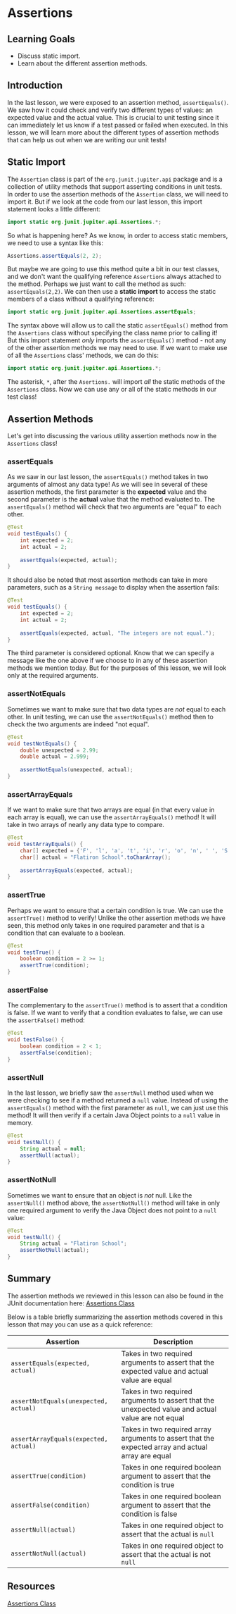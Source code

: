 # Assertions

## Learning Goals

- Discuss static import.
- Learn about the different assertion methods.

## Introduction

In the last lesson, we were exposed to an assertion method, `assertEquals()`.
We saw how it could check and verify two different types of values: an expected
value and the actual value. This is crucial to unit testing since it can
immediately let us know if a test passed or failed when executed. In this
lesson, we will learn more about the different types of assertion methods that
can help us out when we are writing our unit tests!

## Static Import

The `Assertion` class is part of the `org.junit.jupiter.api` package and is a
collection of utility methods that support asserting conditions in unit tests.
In order to use the assertion methods of the `Assertion` class, we will need to
import it. But if we look at the code from our last lesson, this import
statement looks a little different:

```java
import static org.junit.jupiter.api.Assertions.*;
```

So what is happening here? As we know, in order to access static members, we
need to use a syntax like this:

```java
Assertions.assertEquals(2, 2);
```

But maybe we are going to use this method quite a bit in our test classes, and
we don't want the qualifying reference `Assertions` always attached to the
method. Perhaps we just want to call the method as such: `assertEquals(2,2)`. We
can then use a **static import** to access the static members of a class
without a qualifying reference:

```java
import static org.junit.jupiter.api.Assertions.assertEquals;
```

The syntax above will allow us to call the static `assertEquals()` method from
the `Assertions` class without specifying the class name prior to calling it!
But this import statement _only_ imports the `assertEquals()` method - not any
of the other assertion methods we may need to use. If we want to make use of
all the `Assertions` class' methods, we can do this:

```java
import static org.junit.jupiter.api.Assertions.*;
```

The asterisk, `*`, after the `Asertions.` will import _all_ the static
methods of the `Assertions` class. Now we can use any or all of the static
methods in our test class!

## Assertion Methods

Let's get into discussing the various utility assertion methods now in the
`Assertions` class!

### assertEquals

As we saw in our last lesson, the `assertEquals()` method takes in two arguments
of almost any data type! As we will see in several of these assertion methods,
the first parameter is the **expected** value and the second parameter is the
**actual** value that the method evaluated to. The `assertEquals()` method will
check that two arguments are "equal" to each other.

```java
@Test
void testEquals() {
    int expected = 2;
    int actual = 2;
    
    assertEquals(expected, actual);
}
```

It should also be noted that most assertion methods can take in more parameters,
such as a `String message` to display when the assertion fails:

```java
@Test
void testEquals() {
    int expected = 2;
    int actual = 2;
    
    assertEquals(expected, actual, "The integers are not equal.");
}
```

The third parameter is considered optional. Know that we can specify a message
like the one above if we choose to in any of these assertion methods we mention
today. But for the purposes of this lesson, we will look only at the required
arguments.

### assertNotEquals

Sometimes we want to make sure that two data types are _not_ equal to each
other. In unit testing, we can use the `assertNotEquals()` method then to check
the two arguments are indeed "not equal".

```java
@Test
void testNotEquals() {
    double unexpected = 2.99;
    double actual = 2.999;
    
    assertNotEquals(unexpected, actual);
}
```

### assertArrayEquals

If we want to make sure that two arrays are equal (in that every value in each
array is equal), we can use the `assertArrayEquals()` method! It will take in
two arrays of nearly any data type to compare.

```java
@Test
void testArrayEquals() {
    char[] expected = {'F', 'l', 'a', 't', 'i', 'r', 'o', 'n', ' ', 'S', 'c', 'h', 'o', 'o', 'l'};
    char[] actual = "Flatiron School".toCharArray();
    
    assertArrayEquals(expected, actual);
}
```

### assertTrue

Perhaps we want to ensure that a certain condition is true. We can use the
`assertTrue()` method to verify! Unlike the other assertion methods we have
seen, this method only takes in one required parameter and that is a condition
that can evaluate to a boolean.

```java
@Test
void testTrue() {
    boolean condition = 2 >= 1;
    assertTrue(condition);
}
```

### assertFalse

The complementary to the `assertTrue()` method is to assert that a condition is
false. If we want to verify that a condition evaluates to false, we can use the
`assertFalse()` method:

```java
@Test
void testFalse() {
    boolean condition = 2 < 1;
    assertFalse(condition);
}
```

### assertNull

In the last lesson, we briefly saw the `assertNull` method used when we were
checking to see if a method returned a `null` value. Instead of using the
`assertEquals()` method with the first parameter as `null`, we can just use this
method! It will then verify if a certain Java Object points to a `null` value in
memory.

```java
@Test
void testNull() {
    String actual = null;
    assertNull(actual);
}
```

### assertNotNull

Sometimes we want to ensure that an object is _not_ null. Like the
`assertNull()` method above, the `assertNotNull()` method will take in only one
required argument to verify the Java Object does not point to a `null` value:

```java
@Test
void testNull() {
    String actual = "Flatiron School";
    assertNotNull(actual);
}
```

## Summary

The assertion methods we reviewed in this lesson can also be found in the JUnit
documentation here:
[Assertions Class](https://junit.org/junit5/docs/5.7.2/api/org.junit.jupiter.api/org/junit/jupiter/api/Assertions.html)

Below is a table briefly summarizing the assertion methods covered in this
lesson that may you can use as a quick reference:

| Assertion                             | Description                                                                                        |
|---------------------------------------|----------------------------------------------------------------------------------------------------|
| `assertEquals(expected, actual)`      | Takes in two required arguments to assert that the expected value and actual value are equal       |
| `assertNotEquals(unexpected, actual)` | Takes in two required arguments to assert that the unexpected value and actual value are not equal |
| `assertArrayEquals(expected, actual)` | Takes in two required array arguments to assert that the expected array and actual array are equal |
| `assertTrue(condition)`               | Takes in one required boolean argument to assert that the condition is true                        |
| `assertFalse(condition)`              | Takes in one required boolean argument to assert that the condition is false                       |
| `assertNull(actual)`                  | Takes in one required object to assert that the actual is `null`                                   |
| `assertNotNull(actual)`               | Takes in one required object to assert that the actual is not `null`                               |

## Resources

[Assertions Class](https://junit.org/junit5/docs/5.7.2/api/org.junit.jupiter.api/org/junit/jupiter/api/Assertions.html)
